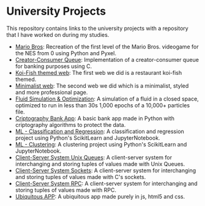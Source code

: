 # University Projects
This repository contains links to the university projects with a repository that I have worked on during my studies. 

- [Mario Bros](https://github.com/CLopMan/MurioBrothers): Recreation of the first level of the Mario Bros. videogame for the NES from 0 using Python and Pyxel.
- [Creator-Consumer Queue](https://github.com/Marina963/P3_SSOO): Implementation of a creator-consumer queue for banking purposes using C.
- [Koi-Fish themed web](https://github.com/ManuGPR/UI_KoiFish): The first web we did is a restaurant koi-fish themed.
- [Minimalist web](https://github.com/100472175/InterfacesUsuario_02): The second web we did which is a minimalist, styled and more professional page.
- [Fluid Simulation & Optimization](https://github.com/ManuGPR/FluidSim): A simulation of a fluid in a closed space, optimized to run in less than 30s 1,000 epochs of a 10,000+ particles file.
- [Criptography Bank App](https://github.com/Adri-Extremix/PracticaCriptografia): A basic bank app made in Python with criptography algorithms to protect the data.
- [ML - Classification and Regression](https://github.com/CLopMan/aprendizajeAutomatico-G03): A classification and regression project using Python's ScikitLearn and JupyterNotebook.
- [ML - Clustering](https://github.com/ManuGPR/AA_P2_G03): A clustering project using Python's ScikitLearn and JupyterNotebook.
- [Client-Server System Unix Queues](https://github.com/ManuGPR/DS_UNIX_QUEUES): A client-server system for interchanging and storing tuples of values made with Unix Queues.
- [Client-Server System Sockets](https://github.com/ManuGPR/DS_SOCKETS): A client-server system for interchanging and storing tuples of values made with C's sockets.
- [Client-Server System RPC](https://github.com/Marina963/SD_3): A client-server system for interchanging and storing tuples of values made with RPC.
- [Ubiquitous APP](https://github.com/CLopMan/SSIIUU-final): A ubiquitous app made purely in js, html5 and css.
